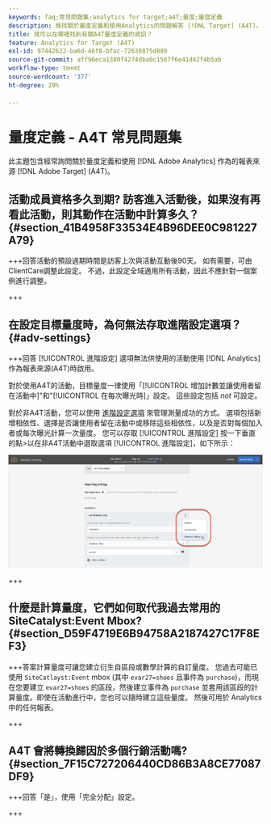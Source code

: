 ```yaml
---
keywords: faq;常見問題集;analytics for target;a4T;量度;量度定義
description: 尋找關於量度定義和使用Analytics的問題解答 [!DNL Target] (A4T)。 A4T可讓您使用Analytics報表搭配Adobe [!DNL Target] 活動。
title: 我可以在哪裡找到有關A4T量度定義的資訊？
feature: Analytics for Target (A4T)
exl-id: 97442622-ba6d-46f8-bfac-72638875d889
source-git-commit: aff96eca1380f4274dba0c1567f6e41d42f4b5ab
workflow-type: tm+mt
source-wordcount: '377'
ht-degree: 29%

---
```


# 量度定義 - A4T 常見問題集

此主題包含經常詢問關於量度定義和使用 [!DNL Adobe Analytics] 作為的報表來源 [!DNL Adobe Target] (A4T)。

## 活動成員資格多久到期? 訪客進入活動後，如果沒有再看此活動，則其動作在活動中計算多久？ {#section_41B4958F33534E4B96DEE0C981227A79}

+++回答活動的預設過期時間是訪客上次與活動互動後90天。 如有需要，可由ClientCare調整此設定。 不過，此設定全域適用所有活動，因此不應針對一個案例進行調整。

+++

## 在設定目標量度時，為何無法存取進階設定選項？ {#adv-settings}

+++回答 [!UICONTROL 進階設定] 選項無法供使用的活動使用 [!DNL Analytics] 作為報表來源(A4T)時啟用。

對於使用A4T的活動，目標量度一律使用「[!UICONTROL 增加計數並讓使用者留在活動中]&quot;和&quot;[!UICONTROL 在每次曝光時]」設定。 這些設定包括 *not* 可設定。

對於非A4T活動，您可以使用 [進階設定選項](/help/main/c-activities/r-success-metrics/success-metrics.md#section_7CE95A2FA8F5438E936C365A6D43BC5B) 來管理測量成功的方式。 選項包括新增相依性、選擇是否讓使用者留在活動中或移除這些相依性，以及是否對每個加入者或每次曝光計算一次量度。 您可以存取 [!UICONTROL 進階設定] 按一下垂直的點>以在非A4T活動中選取選項 [!UICONTROL 進階設定]，如下所示：

![進階設定](/help/main/c-activities/r-success-metrics/assets/advanced-settings.png)

+++

## 什麼是計算量度，它們如何取代我過去常用的 SiteCatalyst:Event Mbox? {#section_D59F4719E6B94758A2187427C17F8EF3}

+++答案計算量度可讓您建立衍生自區段或數學計算的自訂量度。 您過去可能已使用 `SiteCatlayst:Event` mbox (其中 `evar27=shoes` 且事件為 `purchase`)，而現在您要建立 `evar27=shoes` 的區段，然後建立事件為 `purchase` 並套用該區段的計算量度。即使在活動進行中，您也可以隨時建立這些量度。 然後可用於 Analytics 中的任何報表。

+++

## A4T 會將轉換歸因於多個行銷活動嗎? {#section_7F15C727206440CD86B3A8CE77087DF9}

+++回答「是」，使用「完全分配」設定。

+++